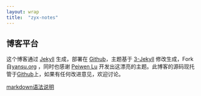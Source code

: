 ```yaml
---
layout: wrap
title:  "zyx-notes"
---
```

## 博客平台

这个博客通过 [Jekyll](http://jekyllrb.com/) 生成，部署在 [Github](https://pages.github.com)，主题基于 [3-Jekyll](https://github.com/P233/3-Jekyll) 修改生成，Fork自[yansu.org](https://github.com/suyan/suyan.github.io) ，同时也感谢 [Peiwen Lu](https://github.com/P233) 开发出这漂亮的主题。此博客的源码现托管于[Github](https://github.com/zyx1122/zyx1122.github.io)上，如果有任何改进意见，欢迎讨论。

[markdown语法说明](/2017/02/07/markdown-syntax.html)